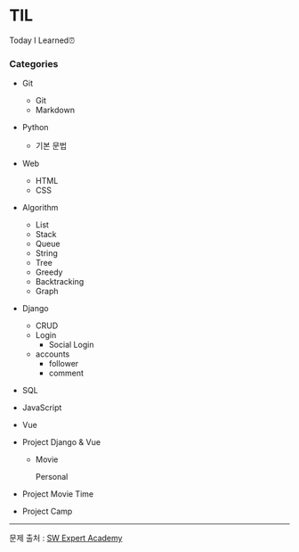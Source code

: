# TIL

Today I Learned⏰



### Categories

- Git
    - Git
    - Markdown
    
- Python
  - 기본 문법
  
- Web
    - HTML
    - CSS
    
- Algorithm
    - List
    - Stack
    - Queue
    - String
    - Tree
    - Greedy
    - Backtracking
    - Graph
    
- Django
    - CRUD
    - Login
      - Social Login
    - accounts
      - follower
      - comment
    
- SQL

- JavaScript

- Vue

- Project Django & Vue

    - Movie

        Personal



- Project Movie Time
- Project Camp







-----------------------

문제 출처 : [SW Expert Academy](https://swexpertacademy.com/main/main.do)

